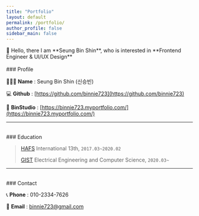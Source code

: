 ```yaml
---
title: "Portfolio"
layout: default
permalink: /portfolio/
author_profile: false
sidebar_main: false
---
```





<aside>
💭 Hello, there 
I am **Seung Bin Shin**,
who is interested in **Frontend Engineer & UI/UX Design**

</aside>

<br/>
### Profile

💁🏻‍♀️ **Name** : Seung Bin Shin (신승빈)

💻 **Github** : [https://github.com/binnie723](https://github.com/binnie723)

🎨 **BinStudio** : [https://binnie723.myportfolio.com/](https://binnie723.myportfolio.com/)

---
<br/>
### Education

> [HAFS](http://www.hafs.hs.kr/)  International 13th, `2017.03~2020.02`
> 
> 
> [GIST](https://www.gist.ac.kr/kr/main.html)  Electrical Engineering and Computer Science, `2020.03~`
> 

---
<br/>
### Contact

📞 **Phone** : 010-2334-7626

📩 **Email** : binnie723@gmail.com

<br/><br/><br/>
